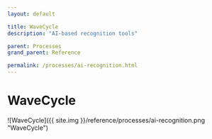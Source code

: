 ```yaml
---
layout: default

title: WaveCycle
description: "AI-based recognition tools"

parent: Processes
grand_parent: Reference

permalink: /processes/ai-recognition.html
---
```

# WaveCycle

![WaveCycle]({{ site.img }}/reference/processes/ai-recognition.png "WaveCycle") 
